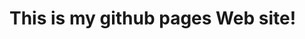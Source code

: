 <!DOCTYPE html>
<html lang ="en">
    <head>
        <title>
            My github site
        </title>
    </head>
    <body>
        <h1>This is my github pages Web site!</h1> 
    </body>
</html>
